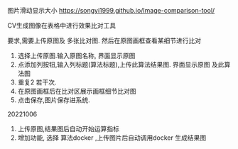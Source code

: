 图片滑动显示大小
https://songyi1999.github.io/Image-comparison-tool/



CV生成图像在表格中进行效果比对工具


要求,需要上传原图及 多张比对图. 然后在原图画框查看某细节进行比对

1. 选择上传原图.输入原图名称, 界面显示原图
2. 点添加列按钮,输入列标题(算法标题),上传此算法结果图. 界面显示原图 及此算法图
3. 重复2 若干次.
4. 在原图画框后在比对区展示画框细节比对图
5. 点击保存,图片保存进系统.



20221006
1. 上传原图,结果图后自动开始运算指标
2. 增加功能, 选择 算法docker ,上传图片后自动调用docker 生成结果图